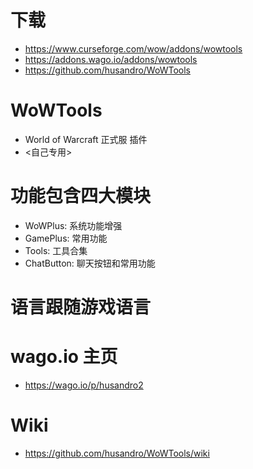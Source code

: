 # 下载
* https://www.curseforge.com/wow/addons/wowtools
* https://addons.wago.io/addons/wowtools
* https://github.com/husandro/WoWTools

# WoWTools
* World of Warcraft 正式服 插件
* <自己专用>

# 功能包含四大模块
* WoWPlus: 系统功能增强
* GamePlus: 常用功能
* Tools: 工具合集
* ChatButton: 聊天按钮和常用功能

# 语言跟随游戏语言

# wago.io 主页
* https://wago.io/p/husandro2

# Wiki
* https://github.com/husandro/WoWTools/wiki

